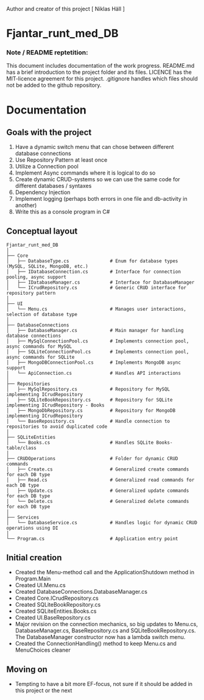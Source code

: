 Author and creator of this project [ Niklas Häll ]

# Fjantar_runt_med_DB

### Note / README reptetition:

This document includes documentation of the work progress.
README.md has a brief introduction to the project folder and its files.
LICENCE has the MIT-licence agreement for this project.
.gitignore handles which files should not be added to the github repository.

# Documentation

## Goals with the project

1. Have a dynamic switch menu that can chose between different database connections
2. Use Repository Pattern at least once
3. Utilize a Connection pool
4. Implement Async commands where it is logical to do so
5. Create dynamic CRUD-systems so we can use the same code for different databases / syntaxes
6. Dependency Injection
7. Implement logging (perhaps both errors in one file and db-activity in another)  
8. Write this as a console program in C#

## Conceptual layout

```
Fjantar_runt_med_DB
│
├── Core
│   ├── DatabaseType.cs               # Enum for database types (MySQL, SQLite, MongoDB, etc.)
│   ├── IDatabaseConnection.cs        # Interface for connection pooling, async support
│   ├── IDatabaseManager.cs           # Interface for DatabaseManager
│   └── ICrudRepository.cs            # Generic CRUD interface for repository pattern
│
├── UI
│   └── Menu.cs                       # Manages user interactions, selection of database type
│
├── DatabaseConnections
│   ├── DatabaseManager.cs            # Main manager for handling database connections
│   ├── MySqlConnectionPool.cs        # Implements connection pool, async commands for MySQL
│   ├── SQLiteConnectionPool.cs       # Implements connection pool, async commands for SQLite
│   ├── MongoDBConnectionPool.cs      # Implements MongoDB async support
│   └── ApiConnection.cs              # Handles API interactions
│
├── Repositories
│   ├── MySqlRepository.cs            # Repository for MySQL implementing ICrudRepository
│   ├── SQLiteBookRepository.cs       # Repository for SQLite implementing ICrudRepository - Books
│   ├── MongoDbRepository.cs          # Repository for MongoDB implementing ICrudRepository
│   └── BaseRepository.cs             # Handle connection to repositories to avoid duplicated code
│
├── SQLiteEntities
│   └── Books.cs                      # Handles SQLite Books-table/class
│
├── CRUDOperations                    # Folder for dynamic CRUD commands
│   ├── Create.cs                     # Generalized create commands for each DB type
│   ├── Read.cs                       # Generalized read commands for each DB type
│   ├── Update.cs                     # Generalized update commands for each DB type
│   └── Delete.cs                     # Generalized delete commands for each DB type
│
├── Services
│   └── DatabaseService.cs            # Handles logic for dynamic CRUD operations using DI
│
└── Program.cs                        # Application entry point
```

## Initial creation

- Created the Menu-method call and the ApplicationShutdown method in Program.Main
- Created UI.Menu.cs
- Created DatabaseConnections.DatabaseManager.cs
- Created Core.ICrudRepository.cs  
- Created SQLiteBookRepository.cs
- Created SQLiteEntities.Books.cs
- Created UI.BaseRepository.cs
- Major revision on the connection mechanics, so big updates to Menu.cs, DatabaseManager.cs, BaseRepository.cs and SQLiteBookRepository.cs. The DatabaseManager constructor now has a lambda switch menu.
- Created the ConnectionHandling() method to keep Menu.cs and MenuChoices cleaner

## Moving on

- Tempting to have a bit more EF-focus, not sure if it should be added in this project or the next